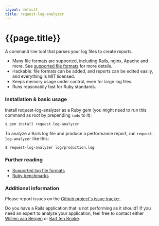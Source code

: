 ```yaml
---
layout: default
title: request-log-analyzer
---
```


# {{page.title}}

A command line tool that parses your log files to create reports. 

- Many file formats are supported, including Rails, nginx, Apache and more.
  See [supported file formats](fileformats.html) for more details.
- Hackable: file formats can be added, and reports can be edited easily, and 
  everything is MIT licensed.
- Keeps memory usage under control, even for large log files. 
- Runs reasonabily fast for Ruby standards.


### Installation & basic usage

Install request-log-analyzer as a Ruby gem (you might need to run this command
as root by prepending `sudo` to it):

``` sh
$ gem install request-log-analyzer
```

To analyze a Rails log file and produce a performance report, run
`request-log-analyzer` like this:

``` sh
$ request-log-analyzer log/production.log
```


### Further reading

- [Supported log file formats](fileformats.html)
- [Ruby benchmarks](benchmarks.html)


### Additional information

Please report issues on the [Github project's issue tracker](https://github.com/wvanbergen/request-log-analyzer/issues).

Do you have a Rails application that is not performing as it should? If you need
an expert to analyze your application, feel free to contact either [Willem van
Bergen](mailto:willem@railsdoctors.com) or [Bart ten Brinke](mailto:bart@railsdoctors.com).
